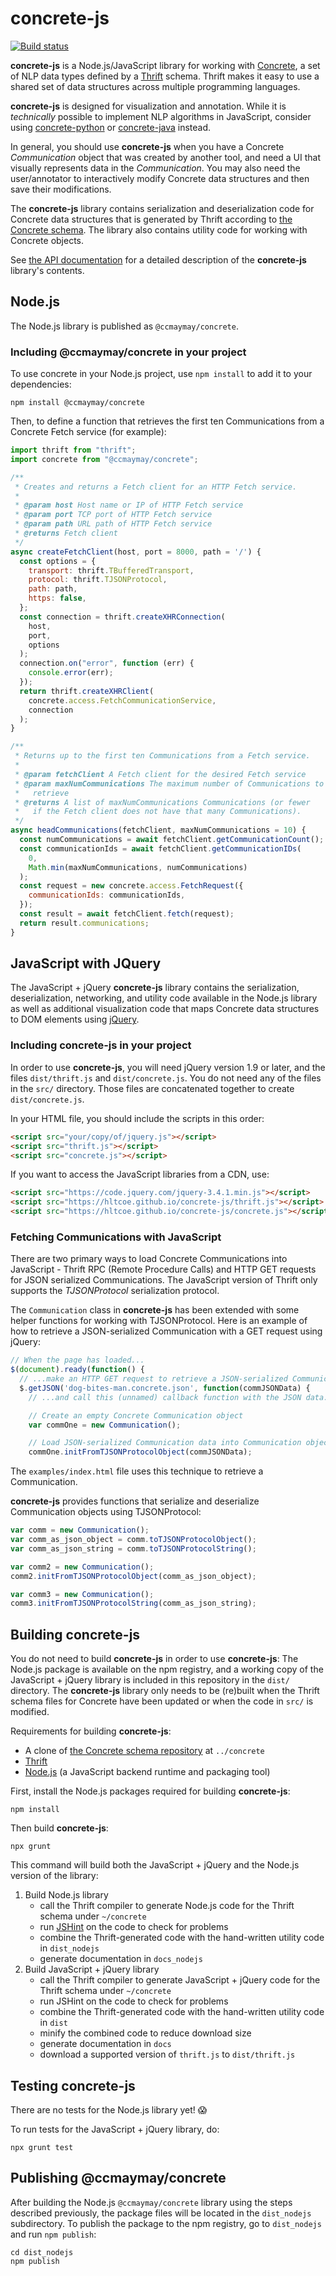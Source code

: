 # concrete-js

[![Build status](https://github.com/hltcoe/concrete-js/actions/workflows/node.js.yml/badge.svg)](https://github.com/hltcoe/concrete-js/actions/workflows/node.js.yml)

**concrete-js** is a Node.js/JavaScript library for working with
[Concrete](https://github.com/hltcoe/concrete), a set of NLP data
types defined by a [Thrift](https://thrift.apache.org) schema.  Thrift
makes it easy to use a shared set of data structures across multiple
programming languages.

**concrete-js** is designed for visualization and annotation.  While
it is *technically* possible to implement NLP algorithms in
JavaScript, consider using
[concrete-python](https://github.com/hltcoe/concrete-python) or
[concrete-java](https://github.com/hltcoe/concrete-java)
instead.

In general, you should use **concrete-js** when you have a Concrete
*Communication* object that was created by another tool, and need a UI
that visually represents data in the *Communication*.  You may also
need the user/annotator to interactively modify Concrete data
structures and then save their modifications.

The **concrete-js** library contains serialization and deserialization
code for Concrete data structures that is generated by Thrift according
to [the Concrete schema](http://hltcoe.github.io/concrete/schema/).
The library also contains utility code for working with Concrete
objects.

See [the API documentation](http://hltcoe.github.io/concrete-js/) for a
detailed description of the **concrete-js** library's contents.



## Node.js

The Node.js library is published as `@ccmaymay/concrete`.


### Including @ccmaymay/concrete in your project

To use concrete in your Node.js project, use `npm install` to add it to
your dependencies:

```
npm install @ccmaymay/concrete
```

Then, to define a function that retrieves the first ten Communications
from a Concrete Fetch service (for example):

```javascript
import thrift from "thrift";
import concrete from "@ccmaymay/concrete";

/**
 * Creates and returns a Fetch client for an HTTP Fetch service.
 *
 * @param host Host name or IP of HTTP Fetch service
 * @param port TCP port of HTTP Fetch service
 * @param path URL path of HTTP Fetch service
 * @returns Fetch client
 */
async createFetchClient(host, port = 8000, path = '/') {
  const options = {
    transport: thrift.TBufferedTransport,
    protocol: thrift.TJSONProtocol,
    path: path,
    https: false,
  };
  const connection = thrift.createXHRConnection(
    host,
    port,
    options
  );
  connection.on("error", function (err) {
    console.error(err);
  });
  return thrift.createXHRClient(
    concrete.access.FetchCommunicationService,
    connection
  );
}

/**
 * Returns up to the first ten Communications from a Fetch service.
 *
 * @param fetchClient A Fetch client for the desired Fetch service
 * @param maxNumCommunications The maximum number of Communications to
 *   retrieve
 * @returns A list of maxNumCommunications Communications (or fewer
 *   if the Fetch client does not have that many Communications).
 */
async headCommunications(fetchClient, maxNumCommunications = 10) {
  const numCommunications = await fetchClient.getCommunicationCount();
  const communicationIds = await fetchClient.getCommunicationIDs(
    0,
    Math.min(maxNumCommunications, numCommunications)
  );
  const request = new concrete.access.FetchRequest({
    communicationIds: communicationIds,
  });
  const result = await fetchClient.fetch(request);
  return result.communications;
}
```


## JavaScript with JQuery

The JavaScript + jQuery **concrete-js** library contains the
serialization, deserialization, networking, and utility code available
in the Node.js library as well as additional visualization code that
maps Concrete data structures to DOM elements using
[jQuery](http://jquery.com).


### Including concrete-js in your project

In order to use **concrete-js**, you will need jQuery version 1.9 or
later, and the files `dist/thrift.js` and `dist/concrete.js`.  You
do not need any of the files in the `src/` directory.  Those files
are concatenated together to create `dist/concrete.js`.

In your HTML file, you should include the scripts in this order:

```html
<script src="your/copy/of/jquery.js"></script>
<script src="thrift.js"></script>
<script src="concrete.js"></script>
```

If you want to access the JavaScript libraries from a CDN, use:

```html
<script src="https://code.jquery.com/jquery-3.4.1.min.js"></script>
<script src="https://hltcoe.github.io/concrete-js/thrift.js"></script>
<script src="https://hltcoe.github.io/concrete-js/concrete.js"></script>
```


### Fetching Communications with JavaScript

There are two primary ways to load Concrete Communications into
JavaScript - Thrift RPC (Remote Procedure Calls) and HTTP GET requests
for JSON serialized Communications.  The JavaScript version of Thrift
only supports the *TJSONProtocol* serialization protocol.

The `Communication` class in **concrete-js** has been extended with
some helper functions for working with TJSONProtocol.  Here is an
example of how to retrieve a JSON-serialized Communication with a GET
request using jQuery:

```javascript
// When the page has loaded...
$(document).ready(function() {
  // ...make an HTTP GET request to retrieve a JSON-serialized Communication...
  $.getJSON('dog-bites-man.concrete.json', function(commJSONData) {
    // ...and call this (unnamed) callback function with the JSON data.

    // Create an empty Concrete Communication object
    var commOne = new Communication();

    // Load JSON-serialized Communication data into Communication object
    commOne.initFromTJSONProtocolObject(commJSONData);
```

The `examples/index.html` file uses this technique to retrieve a
Communication.

**concrete-js** provides functions that serialize and deserialize
Communication objects using TJSONProtocol:

```javascript
var comm = new Communication();
var comm_as_json_object = comm.toTJSONProtocolObject();
var comm_as_json_string = comm.toTJSONProtocolString();

var comm2 = new Communication();
comm2.initFromTJSONProtocolObject(comm_as_json_object);

var comm3 = new Communication();
comm3.initFromTJSONProtocolString(comm_as_json_string);
```



## Building concrete-js

You do not need to build **concrete-js** in order to use
**concrete-js**:  The Node.js package is available on the npm registry,
and a working copy of the JavaScript + jQuery library is included in
this repository in the `dist/` directory.  The **concrete-js** library
only needs to be (re)built when the Thrift schema files for Concrete
have been updated or when the code in `src/` is modified.

Requirements for building **concrete-js**:

* A clone of
  [the Concrete schema repository](https://github.com/hltcoe/concrete)
  at `../concrete`
* [Thrift](https://thrift.apache.org)
* [Node.js](http://nodejs.org)
  (a JavaScript backend runtime and packaging tool)

First, install the Node.js packages required for building
**concrete-js**:

```
npm install
```

Then build **concrete-js**:

```
npx grunt
```

This command will build both the JavaScript + jQuery and the Node.js version
of the library:

1. Build Node.js library
   * call the Thrift compiler to generate Node.js code for the Thrift schema under `~/concrete`
   * run [JSHint](http://www.jshint.com) on the code to check for problems
   * combine the Thrift-generated code with the hand-written utility code in `dist_nodejs`
   * generate documentation in `docs_nodejs`
2. Build JavaScript + jQuery library
   * call the Thrift compiler to generate JavaScript + jQuery code for the Thrift schema under `~/concrete`
   * run JSHint on the code to check for problems
   * combine the Thrift-generated code with the hand-written utility code in `dist`
   * minify the combined code to reduce download size
   * generate documentation in `docs`
   * download a supported version of `thrift.js` to `dist/thrift.js`


## Testing concrete-js

There are no tests for the Node.js library yet! 😱

To run tests for the JavaScript + jQuery library, do:

```
npx grunt test
```


## Publishing @ccmaymay/concrete

After building the Node.js `@ccmaymay/concrete` library using the steps
described previously, the package files will be located in the
`dist_nodejs` subdirectory.  To publish the package to the npm
registry, go to `dist_nodejs` and run `npm publish`:

```
cd dist_nodejs
npm publish
```
